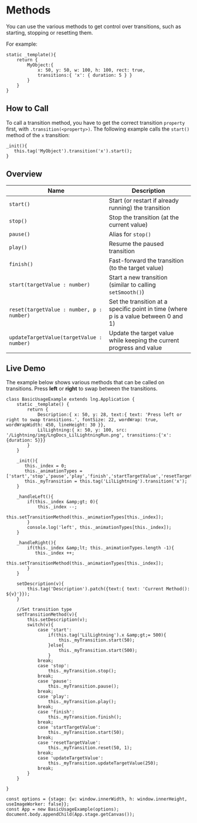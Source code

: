 # Methods


You can use the various methods to get control over transitions, such as starting, stopping or resetting them.


For example:


```
static _template(){
    return {
        MyObject:{ 
        	x: 50, y: 50, w: 100, h: 100, rect: true,
        	transitions:{ 'x': { duration: 5 } }
        }
    }
}
```

## How to Call


To call a transition method, you have to get the correct transition `property` first, with `.transition(<property>)`. The following example calls the `start()` method of the `x` transition:


```
_init(){
   this.tag('MyObject').transition('x').start();
}
```

## Overview

| Name | Description |
|---|---|
| `start()` | Start (or restart if already running) the transition |
| `stop()` | Stop the transition (at the current value) |
| `pause()` | Alias for `stop()` |
| `play()` | Resume the paused transition |
| `finish()` | Fast-forward the transition (to the target value) |
| `start(targetValue : number)` | Start a new transition (similar to calling `setSmooth()`) |
| `reset(targetValue : number, p : number)` | Set the transition at a specific point in time (where p is a value between 0 and 1) |
| `updateTargetValue(targetValue : number)` | Update the target value while keeping the current progress and value |


## Live Demo


The example below shows various methods that can be called on transitions. Press **left** or **right** to swap between the transitions.


```
class BasicUsageExample extends lng.Application {
    static _template() {
        return {
            Description:{ x: 50, y: 28, text:{ text: 'Press left or right to swap transitions.', fontSize: 22, wordWrap: true, wordWrapWidth: 450, lineHeight: 30 }},
            LilLightning:{ x: 50, y: 100, src: '/Lightning/img/LngDocs_LilLightningRun.png', transitions:{'x': {duration: 5}}}
        }
    }
    
    _init(){
       this._index = 0;
       this._animationTypes = ['start','stop','pause','play','finish','startTargetValue','resetTargetValue','updateTargetValue'];
       this._myTransition = this.tag('LilLightning').transition('x');
    }
    
    _handleLeft(){
        if(this._index &amp;gt; 0){
            this._index --;
            this.setTransitionMethod(this._animationTypes[this._index]);
        }
        console.log('left', this._animationTypes[this._index]);
    }
    
    _handleRight(){
        if(this._index &amp;lt; this._animationTypes.length -1){
           this._index ++;
           this.setTransitionMethod(this._animationTypes[this._index]);
        }
    }
    
    setDescription(v){
        this.tag('Description').patch({text:{ text: 'Current Method(): ${v}'}});
    }
    
    //Set transition type
    setTransitionMethod(v){
        this.setDescription(v);
        switch(v){
            case 'start':
                if(this.tag('LilLightning').x &amp;gt;= 500){
                    this._myTransition.start(50);
                }else{
                    this._myTransition.start(500);
                }
            break;
            case 'stop':
                this._myTransition.stop();
            break;
            case 'pause':
                this._myTransition.pause();
            break;
            case 'play':
                this._myTransition.play();
            break;
            case 'finish':
                this._myTransition.finish();
            break;
            case 'startTargetValue':
                this._myTransition.start(50);
            break;
            case 'resetTargetValue':
                this._myTransition.reset(50, 1);
            break;
            case 'updateTargetValue':
                this._myTransition.updateTargetValue(250);
            break;
        }
    }
       
}

const options = {stage: {w: window.innerWidth, h: window.innerHeight, useImageWorker: false}};
const App = new BasicUsageExample(options);
document.body.appendChild(App.stage.getCanvas());
```